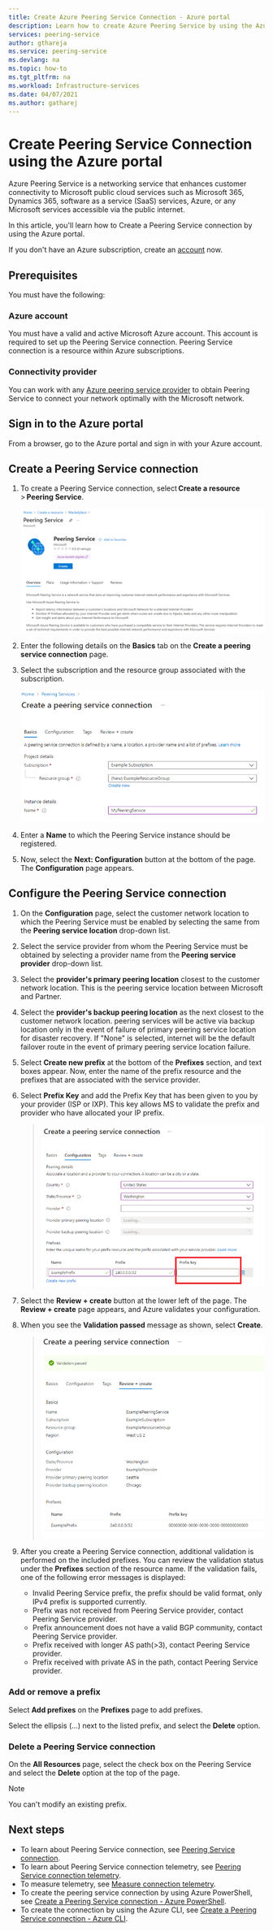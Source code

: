 ```yaml
---
title: Create Azure Peering Service Connection - Azure portal
description: Learn how to create Azure Peering Service by using the Azure portal
services: peering-service
author: gthareja
ms.service: peering-service
ms.devlang: na
ms.topic: how-to
ms.tgt_pltfrm: na
ms.workload: Infrastructure-services
ms.date: 04/07/2021
ms.author: gatharej
---
```


# Create Peering Service Connection using the Azure portal

Azure Peering Service is a networking service that enhances customer connectivity to Microsoft public cloud services such as Microsoft 365, Dynamics 365, software as a service (SaaS) services, Azure, or any Microsoft services accessible via the public internet.

In this article, you'll learn how to Create a Peering Service connection by using the Azure portal.

If you don't have an Azure subscription, create an [account](https://azure.microsoft.com/free/?WT.mc_id=A261C142F) now.

> 

## Prerequisites

You must have the following:

### Azure account

You must have a valid and active Microsoft Azure account. This account is required to set up the Peering Service connection. Peering Service connection is a resource within Azure subscriptions. 

### Connectivity provider

You can work with any [Azure peering service provider](./location-partners.md) to obtain Peering Service to connect your network optimally with the Microsoft network.




## Sign in to the Azure portal

From a browser, go to the Azure portal and sign in with your Azure account.

## Create a Peering Service connection

1. To create a Peering Service connection, select **Create a resource** > **Peering Service**.

    ![Create Peering Service](./media/peering-service-portal/peering-servicecreate.png)

1. Enter the following details on the **Basics** tab on the **Create a peering service connection** page.

 
1. Select the subscription and the resource group associated with the subscription.

   ![Create Peering basic tab](./media/peering-service-portal/peering-servicebasics.png)

1. Enter a **Name** to which the Peering Service instance should be registered.
 
1. Now, select the **Next: Configuration** button at the bottom of the page. The **Configuration** page appears.

## Configure the Peering Service connection

1. On the **Configuration** page, select the customer network location to which the Peering Service must be enabled by selecting the same from the **Peering service location** drop-down list. 

1. Select the service provider from whom the Peering Service must be obtained by selecting a provider name from the **Peering service provider** drop-down list.

1. Select the **provider's primary peering location** closest to the customer network location. This is the peering service location between Microsoft and Partner.

1. Select the **provider's backup peering location** as the next closest to the customer network location. peering services will be active via backup location only in the event of failure of primary peering service location for disaster recovery. If "None" is selected, internet will be the default failover route in the event of primary peering service location failure.

 
1. Select **Create new prefix** at the bottom of the **Prefixes** section, and text boxes appear. Now, enter the name of the prefix resource and the prefixes that are associated with the service provider.

1. Select **Prefix Key** and add the Prefix Key that has been given to you by your provider (ISP or IXP). This key allows MS to validate the prefix and provider who have allocated your IP prefix.
   > ![Screenshot shows the Configuration tab of the Create a peering service connection page where you can enter the Prefix key.](./media/peering-service-portal/peering-serviceconfiguration.png)

1. Select the **Review + create** button at the lower left of the page. The **Review + create** page appears, and Azure validates your configuration.
    

1. When you see the **Validation passed** message as shown, select **Create**.

   > ![Screenshot shows the Review + create tab of the Create a peering service connection page.](./media/peering-service-portal/peering-service-prefix.png)


1. After you create a Peering Service connection, additional validation is performed on the included prefixes. You can review the validation status under the **Prefixes** section of the resource name. If the validation fails, one of the following error messages is displayed:

   - Invalid Peering Service prefix, the prefix should be valid format, only IPv4 prefix is supported currently.
   - Prefix was not received from Peering Service provider, contact Peering Service provider.
   - Prefix announcement does not have a valid BGP community,  contact Peering Service provider.
   - Prefix received with longer AS path(>3), contact Peering Service provider.
   - Prefix received with private AS in the path, contact Peering Service provider.

### Add or remove a prefix

Select **Add prefixes** on the **Prefixes** page to add prefixes.

Select the ellipsis (...) next to the listed prefix, and select the **Delete** option.

### Delete a Peering Service connection

On the **All Resources** page, select the check box on the Peering Service and select the **Delete** option at the top of the page.

> [!NOTE]
> You can't modify an existing prefix.
>

## Next steps

- To learn about Peering Service connection, see [Peering Service connection](connection.md).
- To learn about Peering Service connection telemetry, see [Peering Service connection telemetry](connection-telemetry.md).
- To measure telemetry, see [Measure connection telemetry](measure-connection-telemetry.md).
- To create the peering service connection by using Azure PowerShell, see [Create a Peering Service connection - Azure PowerShell](powershell.md).
- To create the connection by using the Azure CLI, see [Create a Peering Service connection - Azure CLI](cli.md).